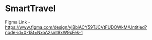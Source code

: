 # SmartTravel

Figma Link - https://www.figma.com/design/yIBbiACY59TJCVtFUDOWkM/Untitled?node-id=0-1&t=NxoA2smt8xW9xFek-1
